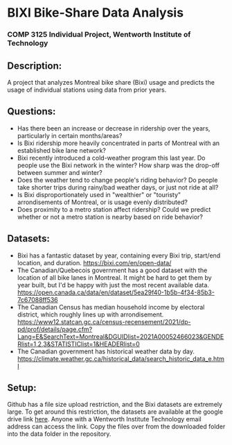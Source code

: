 # BIXI Bike-Share Data Analysis
### COMP 3125 Individual Project, Wentworth Institute of Technology

## Description:

A project that analyzes Montreal bike share (Bixi) usage and predicts the usage of individual stations using data from prior years.

## Questions:

- Has there been an increase or decrease in ridership over the years, particularly in certain months/areas?
- Is Bixi ridership more heavily concentrated in parts of Montreal with an established bike lane network?
- Bixi recently introduced a cold-weather program this last year. Do people use the Bixi network in the winter? How sharp was the drop-off between summer and winter?
- Does the weather tend to change people's riding behavior? Do people take shorter trips during rainy/bad weather days, or just not ride at all?
- Is Bixi disproportionately used in "wealthier" or "touristy" arrondisements of Montreal, or is usage evenly distributed?
- Does proximity to a metro station affect ridership? Could we predict whether or not a metro station is nearby based on ride behavior?

## Datasets:

- Bixi has a fantastic dataset by year, containing every Bixi trip, start/end location, and duration.
https://bixi.com/en/open-data/
- The Canadian/Quebecois government has a good dataset with the location of all bike lanes in Montreal. It might be hard to get them by year built, but I'd be happy with just the most recent available data.
https://open.canada.ca/data/en/dataset/5ea29f40-1b5b-4f34-85b3-7c67088ff536
- The Canadian Census has median household income by electoral district, which roughly lines up with arrondisement.
https://www12.statcan.gc.ca/census-recensement/2021/dp-pd/prof/details/page.cfm?Lang=E&SearchText=Montreal&DGUIDlist=2021A00052466023&GENDERlist=1,2,3&STATISTIClist=1&HEADERlist=0
- The Canadian government has historical weather data by day.
https://climate.weather.gc.ca/historical_data/search_historic_data_e.html

## Setup:

Github has a file size upload restriction, and the Bixi datasets are extremely large. To get around this restriction, the datasets are available at the google drive link [here](https://drive.google.com/drive/folders/1iXZRpnqqPB-p0SiQs8PmBnktTJlV16Su?usp=sharing). Anyone with a Wentworth Institute Technology email address can access the link. Copy the files over from the downloaded folder into the data folder in the repository.
